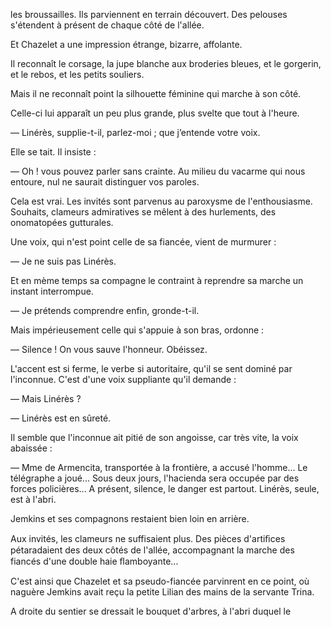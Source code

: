 les broussailles. Ils parviennent en terrain découvert. Des pelouses s'étendent à présent de chaque côté de l'allée.

Et Chazelet a une impression étrange, bizarre, affolante.

Il reconnaît le corsage, la jupe blanche aux broderies bleues, et le gorgerin, et le rebos, et les petits souliers.

Mais il ne reconnaît point la silhouette féminine qui marche à son côté.

Celle-ci lui apparaît un peu plus grande, plus svelte que tout à l'heure.

— Linérès, supplie-t-il, parlez-moi ; que j’entende votre voix.

Elle se tait. Il insiste :

— Oh ! vous pouvez parler sans crainte. Au milieu du vacarme qui nous
entoure, nul ne saurait distinguer vos paroles.

Cela est vrai. Les invités sont parvenus au paroxysme de l'enthousiasme.
Souhaits, clameurs admiratives se mêlent à des hurlements, des onomatopées gutturales.

Une voix, qui n'est point celle de sa fiancée, vient de murmurer :

— Je ne suis pas Linérès.

Et en mème temps sa compagne le contraint à reprendre sa marche un instant interrompue.

— Je prétends comprendre enfin, gronde-t-il.

Mais impérieusement celle qui s'appuie à son bras, ordonne :

— Silence ! On vous sauve l'honneur. Obéissez.

L'accent est si ferme, le verbe si autoritaire, qu'il se sent dominé par l'inconnue. C'est d'une voix suppliante qu'il demande :

— Mais Linérès ?

— Linérès est en sûreté.

Il semble que l'inconnue ait pitié de son angoisse, car très vite, la voix
abaissée :

— Mme de Armencita, transportée à la frontière, a accusé l'homme... Le
télégraphe a joué... Sous deux jours, l'hacienda sera occupée par des forces
policières... A présent, silence, le danger est partout. Linérès, seule, est à l'abri.

Jemkins et ses compagnons restaient bien loin en arrière.

Aux invités, les clameurs ne suffisaient plus. Des pièces d'artiﬁces pétaradaient des deux côtés de l'allée, accompagnant la marche des fiancés d'une double haie ﬂamboyante...

C'est ainsi que Chazelet et sa pseudo-fiancée parvinrent en ce point, où
naguère Jemkins avait reçu la petite Lilian des mains de la servante Trina.

A droite du sentier se dressait le bouquet d'arbres, à l'abri duquel le
